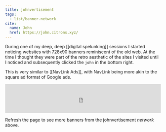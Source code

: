 ```yaml
---
title: johnvertisement
tags:
  - list/banner-network
cite:
  name: John
  href: https://john.citrons.xyz/
---
```


During one of my deep, deep [[digital spelunking]] sessions I started noticing websites with 728x90 banners reminiscent of the old web. At the time I thought they were part of the retro aesthetic of the sites I visited until I noticed and subsequently clicked the `john` in the bottom right.

This is very similar to [[NavLink Ads]], with NavLink being more akin to the square ad format of Google ads.

<iframe src="https://john.citrons.xyz/embed?ref=photogabble.co.uk" style="margin-left:auto;display:block;margin-right:auto;max-width:732px;width:100%;height:94px;border:none;"></iframe>

Refresh the page to see more banners from the johnvertisement _network_ above.
